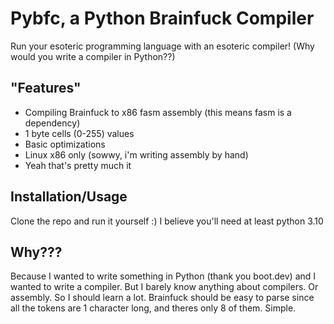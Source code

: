 # Pybfc, a Python Brainfuck Compiler

Run your esoteric programming language with an esoteric compiler! (Why would you write a compiler in Python??)

## "Features"

- Compiling Brainfuck to x86 fasm assembly (this means fasm is a dependency)
- 1 byte cells (0-255) values
- Basic optimizations
- Linux x86 only (sowwy, i'm writing assembly by hand)
- Yeah that's pretty much it

## Installation/Usage

Clone the repo and run it yourself :) I believe you'll need at least python 3.10

## Why???

Because I wanted to write something in Python (thank you boot.dev) and I wanted to write a compiler. But I barely know anything about compilers. Or assembly. So I should learn a lot. Brainfuck should be easy to parse since all the tokens are 1 character long, and theres only 8 of them. Simple.

